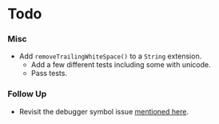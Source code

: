 Todo
====

### Misc
- Add `removeTrailingWhiteSpace()` to a `String` extension.
    - Add a few different tests including some with unicode.
    - Pass tests.

### Follow Up
- Revisit the debugger symbol issue [mentioned here](https://devforums.apple.com/message/1023288#1023288).
